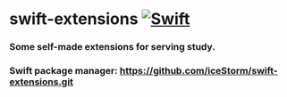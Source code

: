 # swift-extensions [![Swift](https://github.com/iceStorm/swift-extensions/actions/workflows/swift.yml/badge.svg)](https://github.com/iceStorm/swift-extensions/actions/workflows/swift.yml)

### Some self-made extensions for serving study.


### Swift package manager: https://github.com/iceStorm/swift-extensions.git
